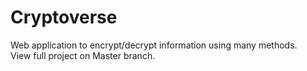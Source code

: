 # Cryptoverse
Web application to encrypt/decrypt information using many methods. <br>
View full project on Master branch.
